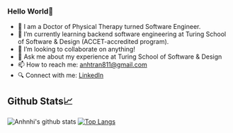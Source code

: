 ### Hello World👋

- 📍 I am a Doctor of Physical Therapy turned Software Engineer.
- 🌱 I’m currently learning backend software engineering at Turing School of Software & Design (ACCET-accredited program).
- 👯 I’m looking to collaborate on anything!
- 💬 Ask me about my experience at Turing School of Software & Design
- 📫 How to reach me: anhtran811@gmail.com
- 🔍 Connect with me: [LinkedIn](https://www.linkedin.com/in/anhtran8/)

## Github Stats:chart_with_upwards_trend:
![Anhnhi's github stats](https://github-readme-stats.vercel.app/api?username=anhtran811&show_icons=true&theme=nightowl)
[![Top Langs](https://github-readme-stats.vercel.app/api/top-langs/?username=anhtran811&show_icons=true&theme=nightowl)](https://github.com/anhtran811/github-readme-stats)

